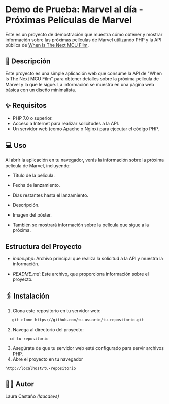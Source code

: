 # Demo de Prueba: Marvel al día - Próximas Películas de Marvel

Este es un proyecto de demostración que muestra cómo obtener y mostrar información sobre las próximas películas de Marvel utilizando PHP y la API pública de [When Is The Next MCU Film](https://whenisthenextmcufilm.com/api).

## 🙈 Descripción

Este proyecto es una simple aplicación web que consume la API de "When Is The Next MCU Film" para obtener detalles sobre la próxima película de Marvel y la que le sigue. La información se muestra en una página web básica con un diseño minimalista.

## ✨ Requisitos

- PHP 7.0 o superior.
- Acceso a Internet para realizar solicitudes a la API.
- Un servidor web (como Apache o Nginx) para ejecutar el código PHP.

## 💻 Uso

Al abrir la aplicación en tu navegador, verás la información sobre la próxima película de Marvel, incluyendo:

- Título de la película.

- Fecha de lanzamiento.

- Días restantes hasta el lanzamiento.

- Descripción.

- Imagen del póster.

- También se mostrará información sobre la película que sigue a la próxima.

## Estructura del Proyecto
- *index.php*: Archivo principal que realiza la solicitud a la API y muestra la información.

- *README.md*: Este archivo, que proporciona información sobre el proyecto.

## 🖇️ Instalación

1. Clona este repositorio en tu servidor web:
```
   git clone https://github.com/tu-usuario/tu-repositorio.git
```

2. Navega al directorio del proyecto:
```
  cd tu-repositorio
```

3. Asegúrate de que tu servidor web esté configurado para servir archivos PHP.
4. Abre el proyecto en tu navegador
```
http://localhost/tu-repositorio
```

## 👩‍💻 Autor
Laura Castaño *(laucdevs)*

